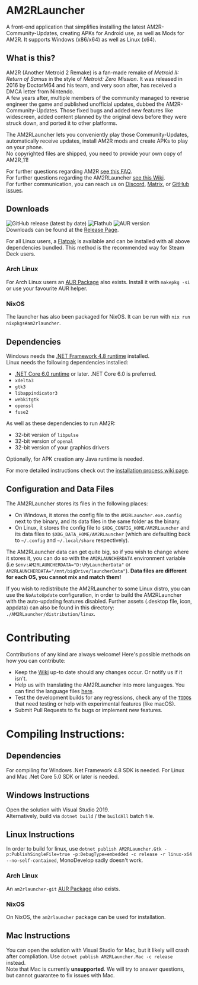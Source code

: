 # AM2RLauncher
A front-end application that simplifies installing the latest AM2R-Community-Updates, creating APKs for Android use, as well as Mods for AM2R. It supports Windows (x86/x64) as well as Linux (x64).

## What is this?
AM2R (Another Metroid 2 Remake) is a fan-made remake of *Metroid II: Return of Samus* in the style of *Metroid: Zero Mission*. It was released in 2016 by DoctorM64 and his team, and very soon after, has received a DMCA letter from Nintendo.  
A few years after, multiple members of the community managed to reverse engineer the game and published unofficial updates, dubbed the AM2R-Community-Updates. Those fixed bugs and added new features like widescreen, added content planned by the original devs before they were struck down, and ported it to other platforms.  

The AM2RLauncher lets you conveniently play those Community-Updates, automatically receive updates, install AM2R mods and create APKs to play on your phone.  
No copyrighted files are shipped, you need to provide your own copy of AM2R_11!

For further questions regarding AM2R [see this FAQ](https://am2r-community-developers.github.io/DistributionCenter/faq.html).  
For further questions regarding the AM2RLauncher [see this Wiki](https://github.com/AM2R-Community-Developers/AM2RLauncher/wiki).  
For further communication, you can reach us on [Discord](https://discord.gg/nk7UYPbd5u), [Matrix](https://matrix.to/#/#am2r-space:matrix.org), or [GitHub issues](https://github.com/AM2R-Community-Developers/AM2RLauncher/issues).

## Downloads
![GitHub release (latest by date)](https://img.shields.io/github/v/release/AM2R-Community-Developers/AM2RLauncher?label=GitHub&logo=github&style=flat-square) ![Flathub](https://img.shields.io/flathub/v/io.github.am2r_community_developers.AM2RLauncher?label=FlatHub&logo=flathub&logoColor=white&style=flat-square)
![AUR version](https://img.shields.io/aur/version/am2rlauncher?label=AUR&style=flat-square)      
Downloads can be found at the [Release Page](https://github.com/AM2R-Community-Developers/AM2RLauncher/releases).

For all Linux users, a [Flatpak](https://flathub.org/apps/details/io.github.am2r_community_developers.AM2RLauncher) is available and can be installed with all above dependencies bundled. This method is the recommended way for Steam Deck users.

### Arch Linux

For Arch Linux users an [AUR Package](https://aur.archlinux.org/packages/am2rlauncher/) also exists. Install it with `makepkg -si` or use your favourite AUR helper.

### NixOS

The launcher has also been packaged for NixOS. It can be run with `nix run nixpkgs#am2rlauncher`.

## Dependencies
Windows needs the [.NET Framework 4.8 runtime](https://dotnet.microsoft.com/download/dotnet-framework/net48) installed.  
Linux needs the following dependencies installed:

- [.NET Core 6.0 runtime](https://dotnet.microsoft.com/download/dotnet/6.0) or later. .NET Core 6.0 is preferred.
- `xdelta3` 
- `gtk3`
- `libappindicator3`
- `webkitgtk`
- `openssl`
- `fuse2`

As well as these dependencies to run AM2R:
- 32-bit version of `libpulse`
- 32-bit version of `openal`
- 32-bit version of your graphics drivers

Optionally, for APK creation any Java runtime is needed.

For more detailed instructions check out the [installation process wiki page](https://github.com/AM2R-Community-Developers/AM2RLauncher/wiki/Installation-Process).

## Configuration and Data Files
The AM2RLauncher stores its files in the following places:
- On Windows, it stores the config file to the `AM2RLauncher.exe.config` next to the binary, and its data files in the same folder as the binary.
- On Linux, it stores the config file to `$XDG_CONFIG_HOME/AM2RLauncher` and its data files to `$XDG_DATA_HOME/AM2RLauncher` (which are defaulting back to `~/.config` and `~/.local/share` respectively).  

The AM2RLauncher data can get quite big, so if you wish to change where it stores it, you can do so with the `AM2RLAUNCHERDATA` environment variable (i.e `$env:AM2RLAUNCHERDATA="D:\MyLauncherData"` or `AM2RLAUNCHERDATA="/mnt/bigDrive/launcherData"`). 
**Data files are different for each OS, you cannot mix and match them!**

If you wish to redistribute the AM2RLauncher to some Linux distro, you can use the `NoAutoUpdate` configuration, in order to build the AM2RLauncher with the auto-updating features disabled. Further assets (.desktop file, icon, appdata) can also be found in this directory: `./AM2RLauncher/distribution/linux`.

# Contributing
Contributions of any kind are always welcome! Here's possible methods on how you can contribute:  
- Keep the [Wiki](https://github.com/AM2R-Community-Developers/AM2RLauncher/wiki) up-to date should any changes occur. Or notify us if it isn't.
- Help us with translating the AM2RLauncher into more languages. You can find the language files [here](https://github.com/AM2R-Community-Developers/AM2RLauncher/tree/main/AM2RLauncher/AM2RLauncher/Language).
- Test the development builds for any regressions, check any of the [`TODO`s](https://github.com/AM2R-Community-Developers/AM2RLauncher/search?q=todo) that need testing or help with experimental features (like macOS).
- Submit Pull Requests to fix bugs or implement new features.

# Compiling Instructions:
## Dependencies
For compiling for Windows .Net Framework 4.8 SDK is needed. For Linux and Mac .Net Core 5.0 SDK or later is needed.

## Windows Instructions
Open the solution with Visual Studio 2019.  
Alternatively, build via `dotnet build` /  the `buildAll` batch file.

## Linux Instructions
In order to build for linux, use `dotnet publish AM2RLauncher.Gtk -p:PublishSingleFile=true -p:DebugType=embedded -c release -r linux-x64 --no-self-contained`, MonoDevelop sadly doesn't work.  

### Arch Linux
An `am2rlauncher-git` [AUR Package](https://aur.archlinux.org/packages/am2rlauncher-git/) also exists.

### NixOS
On NixOS, the `am2rlauncher` package can be used for installation.

## Mac Instructions
You can open the solution with Visual Studio for Mac, but it likely will crash after compliation. Use `dotnet publish AM2RLauncher.Mac -c release` instead.  
Note that Mac is currently **unsupported**. We will try to answer questions, but cannot guarantee to fix issues with Mac.
